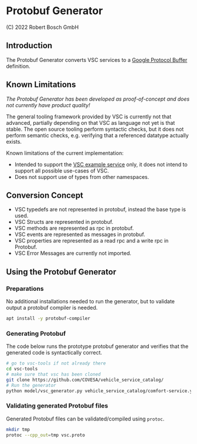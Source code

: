 # Protobuf Generator

(C) 2022 Robert Bosch GmbH

## Introduction

The Protobuf Generator converts VSC services to a [Google Protocol Buffer](https://developers.google.com/protocol-buffers/) definition.

## Known Limitations

*The Protobuf Generator has been developed as proof-of-concept and does not currently have product quality!*

The general tooling framework provided by VSC is currently not that advanced, partially depending on that VSC as language not yet is that stable.
The open source tooling perform syntactic checks, but it does not perform semantic checks, e.g. verifying that a referenced datatype actually exists.

Known limitations of the current implementation:

* Intended to support the [VSC example service](https://github.com/COVESA/vehicle_service_catalog/blob/master/comfort-service.yml) only, it does not intend to support all possible use-cases of VSC.
* Does not support use of types from other namespaces.

## Conversion Concept

* VSC typedefs are not represented in protobuf, instead the base type is used.
* VSC Structs are represented in protobuf.
* VSC methods are represented as rpc in protobuf.
* VSC events are represented as messages in protobuf.
* VSC properties are represented as a read rpc and a write rpc in Protobuf.
* VSC Error Messages are currently not imported.

## Using the Protobuf Generator

### Preparations

No additional installations needed to run the generator, but to validate output a protobuf compiler is needed.

```bash
apt install -y protobuf-compiler
```

### Generating Protobuf

The code below runs the prototype protobuf generator and verifies that the generated code is syntactically correct.

```bash
# go to vsc-tools if not already there
cd vsc-tools
# make sure that vsc has been cloned
git clone https://github.com/COVESA/vehicle_service_catalog/
# Run the generator
python model/vsc_generator.py vehicle_service_catalog/comfort-service.yml protobuf.tpl > vsc.proto
```

### Validating generated Protobuf files

Generated Protobuf files can be validated/compiled using `protoc`.

```bash
mkdir tmp
protoc --cpp_out=tmp vsc.proto
```
